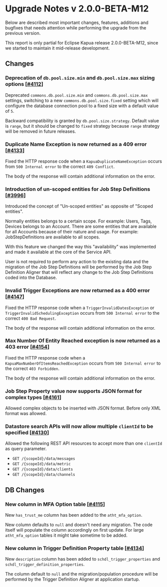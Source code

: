 # Upgrade Notes v 2.0.0-BETA-M12

Below are described most important changes, features, additions and bugfixes that needs attention while performing the upgrade from the previous version.

This report is only partial for Eclipse Kapua release 2.0.0-BETA-M12, since we started to maintain it mid-release development.

## Changes

### Deprecation of `db.pool.size.min` and `db.pool.size.max` sizing options [[#4112](https://github.com/eclipse/kapua/pull/4112)]

Deprecated `commons.db.pool.size.min` and `commons.db.pool.size.max` settings, switching to a new `commons.db.pool.size.fixed` setting which will configure the database connection pool to a fixed size with a default value of `5`.

Backward compatibility is granted by `db.pool.size.strategy`. Default value is `range`, but it should be changed to `fixed` strategy because `range` strategy will be removed in future releases.


### Duplicate Name Exception is now returned as a 409 error [[#4133](https://github.com/eclipse/kapua/pull/4112)]

Fixed the HTTP response code when a `KapuaDuplicateNameException` occurs from `500 Internal error` to the correct `409 Conflict`.

The body of the response will contain additional information on the error.


### Introduction of un-scoped entities for Job Step Definitions [[#3996](https://github.com/eclipse/kapua/pull/3996)]

Introduced the concept of "Un-scoped entities" as opposite of "Scoped entities".

Normally entities belongs to a certain scope. For example: Users, Tags, Devices belongs to an Account.
There are some entities that are available for all Accounts because of their nature and usage. For example: JobStepDefinitions are available to all scopes.

With this feature we changed the way this "availability" was implemented and made it available at the core of the Service API.

User is not required to perform any action to the existing data and the migration of the Job Step Definitions will be performed by the Job Step Definition Aligner that will reflect any change to the Job Step Definitions coded into the Database.


### Invalid Trigger Exceptions are now returned as a 400 error [[#4147](https://github.com/eclipse/kapua/pull/4147)]

Fixed the HTTP response code when a `TriggerInvalidDatesException` or `TriggerInvalidSchedulingException` occurs from `500 Internal error` to the correct `400 Bad Request`.

The body of the response will contain additional information on the error.


### Max Number Of Entity Reached exception is now returned as a 403 error [[#4154](https://github.com/eclipse/kapua/pull/4154)]

Fixed the HTTP response code when a `KapuaMaxNumberOfItemsReachedException` occurs from `500 Internal error` to the correct `403 Forbidden`.

The body of the response will contain additional information on the error.


### Job Step Property value now supports JSON format for complex types [[#4161](https://github.com/eclipse/kapua/pull/4161)]

Allowed complex objects to be inserted with JSON format. Before only XML format was allowed.


### Datastore search APIs will now allow multiple `clientId` to be specified [[#4130](https://github.com/eclipse/kapua/pull/4130)]

Allowed the following REST API resources to accept more than one `clientId` as query parameter.

- `GET /{scopeId}/data/messages`
- `GET /{scopeId}/data/metric`
- `GET /{scopeId}/data/clients`
- `GET /{scopeId}/data/channels`


## DB Changes

### New column in MFA Option table [[#4115](https://github.com/eclipse/kapua/pull/4115)]

New `has_trust_me` column has been added to the `atht_mfa_option`.

New column defaults to `null` and doesn't need any migration. The code itself will populate the column accordingly on first update.
For large `atht_mfa_option` tables it might take sometime to be added.


### New column in Trigger Definition Property table [[#4134](https://github.com/eclipse/kapua/pull/4134)]

New `description` column has been added to `schdl_trigger_properties` and `schdl_trigger_definition_properties`.

The column default to `null` and the migration/population procedure will be performed by the Trigger Definition Aligner at application startup.

